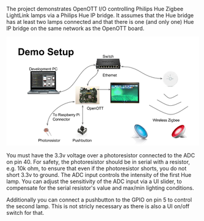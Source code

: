 The project demonstrates OpenOTT I/O controlling Philips Hue Zigbee LightLink lamps via a Philips Hue IP bridge. It assumes that the Hue bridge has at least two lamps connected and that there is one (and only one) Hue IP bridge on the same network as the OpenOTT board.

![Demo Setup overview](HueDemo.png)

You must have the 3.3v voltage over a photoresistor connected to the ADC on pin 40. For safety, the photoresistor should be in serial with a resistor, e.g. 10k ohm, to ensure that even if the photoresistor shorts, you do not short 3.3v to ground. The ADC input controls the intensity of the first Hue lamp. You can adjust the sensitivity of the ADC input via a UI slider, to compensate for the serial resistor's value and max/min lighting conditions.

Additionally you can connect a pushbutton to the GPIO on pin 5 to control the second lamp. This is not stricly necessary as there is also a UI on/off switch for that.
